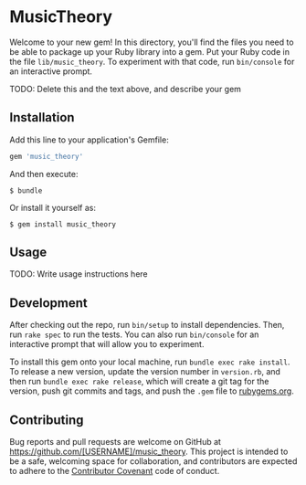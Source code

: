 # MusicTheory

Welcome to your new gem! In this directory, you'll find the files you need to be able to package up your Ruby library into a gem. Put your Ruby code in the file `lib/music_theory`. To experiment with that code, run `bin/console` for an interactive prompt.

TODO: Delete this and the text above, and describe your gem

## Installation

Add this line to your application's Gemfile:

```ruby
gem 'music_theory'
```

And then execute:

    $ bundle

Or install it yourself as:

    $ gem install music_theory

## Usage

TODO: Write usage instructions here

## Development

After checking out the repo, run `bin/setup` to install dependencies. Then, run `rake spec` to run the tests. You can also run `bin/console` for an interactive prompt that will allow you to experiment.

To install this gem onto your local machine, run `bundle exec rake install`. To release a new version, update the version number in `version.rb`, and then run `bundle exec rake release`, which will create a git tag for the version, push git commits and tags, and push the `.gem` file to [rubygems.org](https://rubygems.org).

## Contributing

Bug reports and pull requests are welcome on GitHub at https://github.com/[USERNAME]/music_theory. This project is intended to be a safe, welcoming space for collaboration, and contributors are expected to adhere to the [Contributor Covenant](http://contributor-covenant.org) code of conduct.

